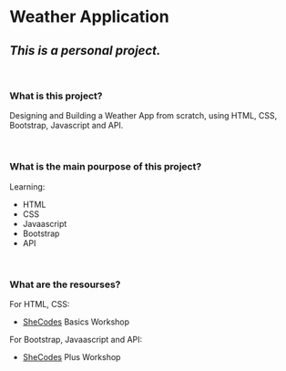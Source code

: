 # Weather Application

## _This is a personal project._

<br />

### **What is this project?**

Designing and Building a Weather App from scratch, using HTML, CSS, Bootstrap, Javascript and API.

<br />

### **What is the main pourpose of this project?**

Learning:

- HTML
- CSS
- Javaascript
- Bootstrap
- API

<br />

### **What are the resourses?**

For HTML, CSS:

- [SheCodes](https://www.shecodes.io/) Basics Workshop

For Bootstrap, Javaascript and API:

- [SheCodes](https://www.shecodes.io/) Plus Workshop
